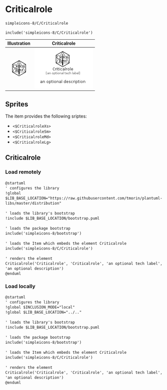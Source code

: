 # Criticalrole


```text
simpleicons-8/C/Criticalrole
```

```text
include('simpleicons-8/C/Criticalrole')
```



| Illustration | Criticalrole |
| :---: | :---: |
| ![illustration for Illustration](../../simpleicons-8/C/Criticalrole.png) | ![illustration for Criticalrole](../../simpleicons-8/C/Criticalrole.Local.png) |



## Sprites
The item provides the following sriptes:

- `<$CriticalroleXs>`
- `<$CriticalroleSm>`
- `<$CriticalroleMd>`
- `<$CriticalroleLg>`





## Criticalrole

### Load remotely
```plantuml
@startuml
' configures the library
!global $LIB_BASE_LOCATION="https://raw.githubusercontent.com/tmorin/plantuml-libs/master/distribution"

' loads the library's bootstrap
!include $LIB_BASE_LOCATION/bootstrap.puml

' loads the package bootstrap
include('simpleicons-8/bootstrap')

' loads the Item which embeds the element Criticalrole
include('simpleicons-8/C/Criticalrole')

' renders the element
Criticalrole('Criticalrole', 'Criticalrole', 'an optional tech label', 'an optional description')
@enduml
```

### Load locally
```plantuml
@startuml
' configures the library
!global $INCLUSION_MODE="local"
!global $LIB_BASE_LOCATION="../.."

' loads the library's bootstrap
!include $LIB_BASE_LOCATION/bootstrap.puml

' loads the package bootstrap
include('simpleicons-8/bootstrap')

' loads the Item which embeds the element Criticalrole
include('simpleicons-8/C/Criticalrole')

' renders the element
Criticalrole('Criticalrole', 'Criticalrole', 'an optional tech label', 'an optional description')
@enduml
```

